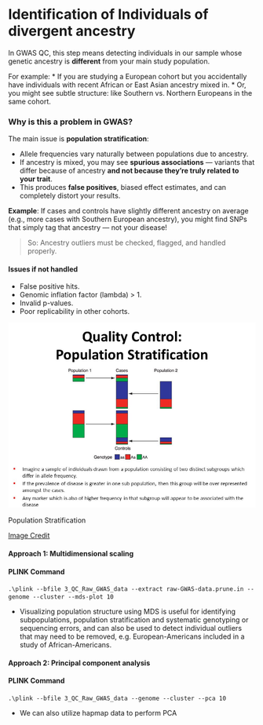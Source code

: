 <script type="text/javascript" async
    src="https://polyfill.io/v3/polyfill.min.js?features=es6">
</script>
<script type="text/javascript" async
    src="https://cdnjs.cloudflare.com/ajax/libs/mathjax/3.2.0/es5/tex-mml-chtml.js">
</script>

# Identification of Individuals of divergent ancestry

In GWAS QC, this step means detecting individuals in our sample whose
genetic ancestry is **different** from your main study population.

For example: \* If you are studying a European cohort but you
accidentally have individuals with recent African or East Asian ancestry
mixed in. \* Or, you might see subtle structure: like Southern
vs. Northern Europeans in the same cohort.

### Why is this a problem in GWAS?

The main issue is **population stratification**:

-   Allele frequencies vary naturally between populations due to
    ancestry.
-   If ancestry is mixed, you may see **spurious associations** —
    variants that differ because of ancestry **and not because they’re
    truly related to your trait**.
-   This produces **false positives**, biased effect estimates, and can
    completely distort your results.

**Example**: If cases and controls have slightly different ancestry on
average (e.g., more cases with Southern European ancestry), you might
find SNPs that simply tag that ancestry — not your disease!

> So: Ancestry outliers must be checked, flagged, and handled properly.

#### Issues if not handled

-   False positive hits.
-   Genomic inflation factor (lambda) &gt; 1.
-   Invalid p-values.
-   Poor replicability in other cohorts.

<img src="Population_stratification.jpg" alt="Population Stratification"  />
<p class="caption">
Population Stratification
</p>

[Image Credit](https://slideplayer.com/slide/11710376/)

#### Approach 1: Multidimensional scaling

#### PLINK Command

    .\plink --bfile 3_QC_Raw_GWAS_data --extract raw-GWAS-data.prune.in --genome --cluster --mds-plot 10

-   Visualizing population structure using MDS is useful for identifying
    subpopulations, population stratification and systematic genotyping
    or sequencing errors, and can also be used to detect individual
    outliers that may need to be removed, e.g. European-Americans
    included in a study of African-Americans.

#### Approach 2: Principal component analysis

#### PLINK Command

    .\plink --bfile 3_QC_Raw_GWAS_data --genome --cluster --pca 10

-   We can also utilize hapmap data to perform PCA
